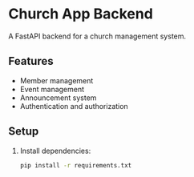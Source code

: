 # Church App Backend

A FastAPI backend for a church management system.

## Features

- Member management
- Event management
- Announcement system
- Authentication and authorization

## Setup

1. Install dependencies:
   ```bash
   pip install -r requirements.txt